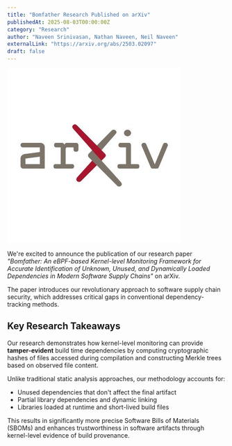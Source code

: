 ```yaml
---
title: "Bomfather Research Published on arXiv"
publishedAt: 2025-08-03T00:00:00Z
category: "Research"
author: "Naveen Srinivasan, Nathan Naveen, Neil Naveen"
externalLink: "https://arxiv.org/abs/2503.02097"
draft: false
---
```


<a href="https://arxiv.org/abs/2503.02097" target="_blank" rel="noopener noreferrer">
  <img src="/images/arxiv.jpg" alt="arXiv" class="news-float-image" />
  
</a>

We're excited to announce the publication of our research paper *"Bomfather: An eBPF-based Kernel-level Monitoring Framework for Accurate Identification of Unknown, Unused, and Dynamically Loaded Dependencies in Modern Software Supply Chains"* on arXiv.

The paper introduces our revolutionary approach to software supply chain security, which addresses critical gaps in conventional dependency-tracking methods.

## Key Research Takeaways

Our research demonstrates how kernel-level monitoring can provide **tamper-evident** build time dependencies by computing cryptographic hashes of files accessed during compilation and constructing Merkle trees based on observed file content.

Unlike traditional static analysis approaches, our methodology accounts for:

- Unused dependencies that don't affect the final artifact
- Partial library dependencies and dynamic linking
- Libraries loaded at runtime and short-lived build files

This results in significantly more precise Software Bills of Materials (SBOMs) and enhances trustworthiness in software artifacts through kernel-level evidence of build provenance.
